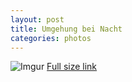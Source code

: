 ```yaml
---
layout: post
title: Umgehung bei Nacht
categories: photos
---
```


![Imgur](https://i.imgur.com/ChvJXZMm.jpg)
[Full size link](https://i.imgur.com/ChvJXZM.jpg)
